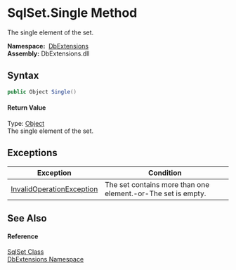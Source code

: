 SqlSet.Single Method
====================
The single element of the set.

  **Namespace:**  [DbExtensions][1]  
  **Assembly:** DbExtensions.dll

Syntax
------

```csharp
public Object Single()
```

#### Return Value
Type: [Object][2]  
The single element of the set.

Exceptions
----------

Exception                      | Condition                                                    
------------------------------ | ------------------------------------------------------------ 
[InvalidOperationException][3] | The set contains more than one element.-or-The set is empty. 


See Also
--------

#### Reference
[SqlSet Class][4]  
[DbExtensions Namespace][1]  

[1]: ../README.md
[2]: http://msdn.microsoft.com/en-us/library/e5kfa45b
[3]: http://msdn.microsoft.com/en-us/library/2asft85a
[4]: README.md